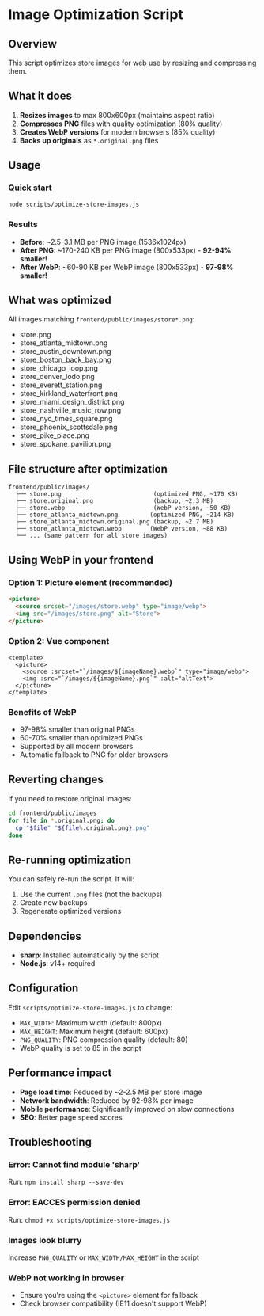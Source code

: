 # Image Optimization Script

## Overview
This script optimizes store images for web use by resizing and compressing them.

## What it does
1. **Resizes images** to max 800x600px (maintains aspect ratio)
2. **Compresses PNG** files with quality optimization (80% quality)
3. **Creates WebP versions** for modern browsers (85% quality)
4. **Backs up originals** as `*.original.png` files

## Usage

### Quick start
```bash
node scripts/optimize-store-images.js
```

### Results
- **Before**: ~2.5-3.1 MB per PNG image (1536x1024px)
- **After PNG**: ~170-240 KB per PNG image (800x533px) - **92-94% smaller!**
- **After WebP**: ~60-90 KB per WebP image (800x533px) - **97-98% smaller!**

## What was optimized
All images matching `frontend/public/images/store*.png`:
- store.png
- store_atlanta_midtown.png
- store_austin_downtown.png
- store_boston_back_bay.png
- store_chicago_loop.png
- store_denver_lodo.png
- store_everett_station.png
- store_kirkland_waterfront.png
- store_miami_design_district.png
- store_nashville_music_row.png
- store_nyc_times_square.png
- store_phoenix_scottsdale.png
- store_pike_place.png
- store_spokane_pavilion.png

## File structure after optimization
```
frontend/public/images/
  ├── store.png                          (optimized PNG, ~170 KB)
  ├── store.original.png                 (backup, ~2.3 MB)
  ├── store.webp                         (WebP version, ~50 KB)
  ├── store_atlanta_midtown.png         (optimized PNG, ~214 KB)
  ├── store_atlanta_midtown.original.png (backup, ~2.7 MB)
  ├── store_atlanta_midtown.webp        (WebP version, ~88 KB)
  └── ... (same pattern for all store images)
```

## Using WebP in your frontend

### Option 1: Picture element (recommended)
```html
<picture>
  <source srcset="/images/store.webp" type="image/webp">
  <img src="/images/store.png" alt="Store">
</picture>
```

### Option 2: Vue component
```vue
<template>
  <picture>
    <source :srcset="`/images/${imageName}.webp`" type="image/webp">
    <img :src="`/images/${imageName}.png`" :alt="altText">
  </picture>
</template>
```

### Benefits of WebP
- 97-98% smaller than original PNGs
- 60-70% smaller than optimized PNGs
- Supported by all modern browsers
- Automatic fallback to PNG for older browsers

## Reverting changes
If you need to restore original images:
```bash
cd frontend/public/images
for file in *.original.png; do
  cp "$file" "${file%.original.png}.png"
done
```

## Re-running optimization
You can safely re-run the script. It will:
1. Use the current `.png` files (not the backups)
2. Create new backups
3. Regenerate optimized versions

## Dependencies
- **sharp**: Installed automatically by the script
- **Node.js**: v14+ required

## Configuration
Edit `scripts/optimize-store-images.js` to change:
- `MAX_WIDTH`: Maximum width (default: 800px)
- `MAX_HEIGHT`: Maximum height (default: 600px)
- `PNG_QUALITY`: PNG compression quality (default: 80)
- WebP quality is set to 85 in the script

## Performance impact
- **Page load time**: Reduced by ~2-2.5 MB per store image
- **Network bandwidth**: Reduced by 92-98% per image
- **Mobile performance**: Significantly improved on slow connections
- **SEO**: Better page speed scores

## Troubleshooting

### Error: Cannot find module 'sharp'
Run: `npm install sharp --save-dev`

### Error: EACCES permission denied
Run: `chmod +x scripts/optimize-store-images.js`

### Images look blurry
Increase `PNG_QUALITY` or `MAX_WIDTH/MAX_HEIGHT` in the script

### WebP not working in browser
- Ensure you're using the `<picture>` element for fallback
- Check browser compatibility (IE11 doesn't support WebP)
